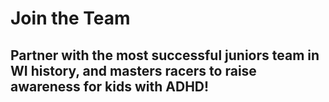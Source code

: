 # Join the Team

## Partner with the most successful juniors team in WI history, and masters racers to raise awareness for kids with ADHD!